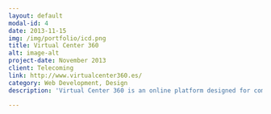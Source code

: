 ```yaml
---
layout: default
modal-id: 4
date: 2013-11-15
img: /img/portfolio/icd.png
title: Virtual Center 360
alt: image-alt
project-date: November 2013
client: Telecoming
link: http://www.virtualcenter360.es/
category: Web Development, Design
description: 'Virtual Center 360 is an online platform designed for companies, where they are able to manege all their communications in one place with special attention to their customer care service. Virtual Center 360 has won several awards like "Best Web Navigation Project" in 2012 and 2013 or "Best Solution for Resources Optimization" in 2014. The platform uses HTML, CSS and Javascript for the front-end part and PHP and Nodejs in the back-end. I was responsible of all the front-end part including new developments and functionalities, like the ICD (Intelligence Cloud Dialer) a fully automatic dialer, and to mantain and correct any bug or problem. In the new design of the platform I was starting to use AngularJS as javascript framework, this way we were able to write cleaner, testable and fastest code.'

---
```


